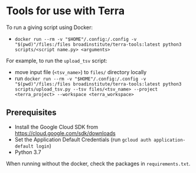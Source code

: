 # Tools for use with Terra

To run a giving script using Docker:

  * `docker run --rm -v "$HOME"/.config:/.config -v "$(pwd)"/files:/files broadinstitute/terra-tools:latest python3 scripts/<script name.py> <arguments>`


For example, to run the `upload_tsv` script:
  * move input file (`<tsv_name>`) to `files/` directory locally
  * run 
`docker run --rm -v "$HOME"/.config:/.config -v "$(pwd)"/files:/files broadinstitute/terra-tools:latest python3 scripts/upload_tsv.py --tsv files/<tsv_name> --project <terra_project> --workspace <terra_workspace>`

## Prerequisites
* Install the Google Cloud SDK from https://cloud.google.com/sdk/downloads
* Set the Application Default Credentials (run `gcloud auth application-default login`)
* Python 3.7

When running without the docker, check the packages in `requirements.txt`.